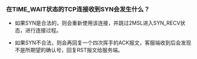 ### 在TIME_WAIT状态的TCP连接收到SYN会发生什么？

* 如果SYN是合法的，则会重新使用该连接，并跳过2MSL进入SYN_RECV状态，进行连接过程。

* 如果SYN不合法，则会再回复一个四次挥手的ACK报文，客服端收到后会发现不是所期望的确认号，回复RST报文给服务端。
